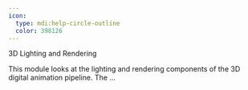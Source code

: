 ```yaml
---
icon:
  type: mdi:help-circle-outline
  color: 398126
---
```


3D Lighting and Rendering

This module looks at the lighting and rendering components of the 3D digital animation pipeline. The ... 
